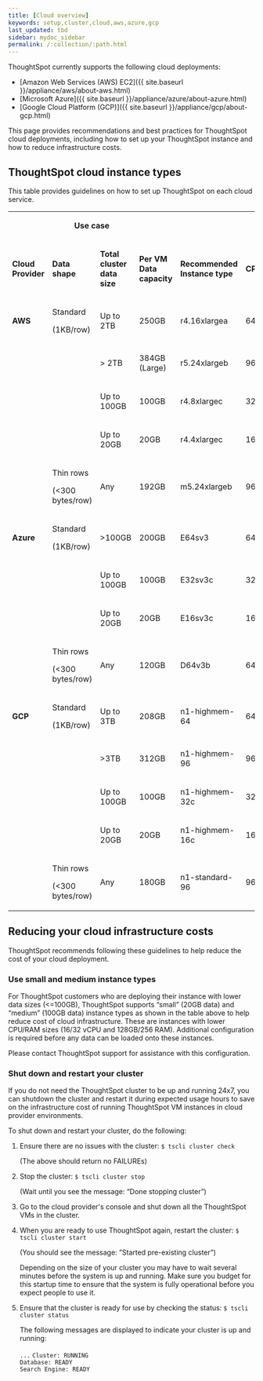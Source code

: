 ```yaml
---
title: [Cloud overview]
keywords: setup,cluster,cloud,aws,azure,gcp
last_updated: tbd
sidebar: mydoc_sidebar
permalink: /:collection/:path.html
---
```

ThoughtSpot currently supports the following cloud deployments:

- [Amazon Web Services (AWS) EC2]({{ site.baseurl }}/appliance/aws/about-aws.html)
- [Microsoft Azure]({{ site.baseurl }}/appliance/azure/about-azure.html)
- [Google Cloud Platform (GCP)]({{ site.baseurl }}/appliance/gcp/about-gcp.html)

This page provides recommendations and best practices for ThoughtSpot cloud deployments, including how to set up your ThoughtSpot instance and how to reduce infrastructure costs.

## ThoughtSpot cloud instance types

This table provides guidelines on how to set up ThoughtSpot on each cloud service.

<table width="853">
    <colgroup>
      <col width="110" />
      <col width="110" />
      <col width="110" />
      <col width="105" />
      <col width="140" />
      <col width="95" />
    </colgroup>
    <tr>
      <td><br /></td>
      <td colspan="2"><p dir="ltr"><center><strong>Use case</strong></center></p></td>
      <td><br /></td>
      <td><br /></td>
      <td><br /></td>
    </tr>
    <tr>
      <td><p dir="ltr"><strong>Cloud Provider</strong></p></td>
      <td><p dir="ltr"><strong>Data shape</strong></p></td>
      <td><p dir="ltr"><strong>Total cluster <BR>data size</strong></p></td>
      <td><p dir="ltr"><strong>Per VM <BR>Data capacity</strong></p></td>
      <td><p dir="ltr"><strong>Recommended <BR>Instance type</strong></p></td>
      <td><p dir="ltr"><strong>CPU/RAM</strong></p></td>
    </tr>
    <tr>
      <td><p dir="ltr"><strong>AWS</strong></p></td>
      <td><p dir="ltr">Standard</p>
        <p dir="ltr">(1KB/row)</p></td>
      <td><p dir="ltr">Up to 2TB </p></td>
      <td><p dir="ltr">250GB</p></td>
      <td><p dir="ltr">r4.16xlargea</p></td>
      <td><p dir="ltr">64/488</p></td>
    </tr>
    <tr>
      <td><br /></td>
      <td><br /></td>
      <td><p dir="ltr">&gt; 2TB</p></td>
      <td><p dir="ltr">384GB (Large)</p></td>
      <td><p dir="ltr">r5.24xlargeb</p></td>
      <td><p dir="ltr">96/768</p></td>
    </tr>
    <tr>
      <td><br /></td>
      <td><br /></td>
      <td><p dir="ltr">Up to 100GB</p></td>
      <td><p dir="ltr">100GB</p></td>
      <td><p dir="ltr">r4.8xlargec</p></td>
      <td><p dir="ltr">32/244</p></td>
    </tr>
    <tr>
      <td><br /></td>
      <td><br /></td>
      <td><p dir="ltr">Up to 20GB</p></td>
      <td><p dir="ltr">20GB</p></td>
      <td><p dir="ltr">r4.4xlargec</p></td>
      <td><p dir="ltr">16/122</p></td>
    </tr>
    <tr>
      <td><br /></td>
      <td><p dir="ltr">Thin rows</p>
        <p dir="ltr">(&lt;300 bytes/row)</p></td>
      <td><p dir="ltr">Any</p></td>
      <td><p dir="ltr">192GB</p></td>
      <td><p dir="ltr">m5.24xlargeb</p></td>
      <td><p dir="ltr">96/384</p></td>
    </tr>
    <tr>
      <td><p dir="ltr"><strong>Azure</strong></p></td>
      <td><p dir="ltr">Standard</p>
        <p dir="ltr">(1KB/row)</p></td>
      <td><p dir="ltr">&gt;100GB</p></td>
      <td><p dir="ltr">200GB</p></td>
      <td><p dir="ltr">E64sv3</p></td>
      <td><p dir="ltr">64/416</p></td>
    </tr>
    <tr>
      <td><br /></td>
      <td><br /></td>
      <td><p dir="ltr">Up to 100GB</p></td>
      <td><p dir="ltr">100GB</p></td>
      <td><p dir="ltr">E32sv3c</p></td>
      <td><p dir="ltr">32/256</p></td>
    </tr>
    <tr>
      <td><br /></td>
      <td><br /></td>
      <td><p dir="ltr">Up to 20GB</p></td>
      <td><p dir="ltr">20GB</p></td>
      <td><p dir="ltr">E16sv3c</p></td>
      <td><p dir="ltr">16/128</p></td>
    </tr>
    <tr>
      <td><br /></td>
      <td><p dir="ltr">Thin rows</p>
        <p dir="ltr">(&lt;300 bytes/row)</p></td>
      <td><p dir="ltr">Any</p></td>
      <td><p dir="ltr">120GB</p></td>
      <td><p dir="ltr">D64v3b</p></td>
      <td><p dir="ltr">64/256</p></td>
    </tr>
    <tr>
      <td><p dir="ltr"><strong>GCP</strong></p></td>
      <td><p dir="ltr">Standard</p>
        <p dir="ltr">(1KB/row)</p></td>
      <td><p dir="ltr">Up to 3TB</p></td>
      <td><p dir="ltr">208GB</p></td>
      <td><p dir="ltr">n1-highmem-64</p></td>
      <td><p dir="ltr">64/416</p></td>
    </tr>
    <tr>
      <td><br /></td>
      <td><br /></td>
      <td><p dir="ltr">&gt;3TB</p></td>
      <td><p dir="ltr">312GB</p></td>
      <td><p dir="ltr">n1-highmem-96</p></td>
      <td><p dir="ltr">96/624</p></td>
    </tr>
    <tr>
      <td><br /></td>
      <td><br /></td>
      <td><p dir="ltr">Up to 100GB</p></td>
      <td><p dir="ltr">100GB</p></td>
      <td><p dir="ltr">n1-highmem-32c</p></td>
      <td><p dir="ltr">32/208</p></td>
    </tr>
    <tr>
      <td><br /></td>
      <td><br /></td>
      <td><p dir="ltr">Up to 20GB</p></td>
      <td><p dir="ltr">20GB</p></td>
      <td><p dir="ltr">n1-highmem-16c</p></td>
      <td><p dir="ltr">16/104</p></td>
    </tr>
    <tr>
      <td><br /></td>
      <td><p dir="ltr">Thin rows</p>
        <p dir="ltr">(&lt;300 bytes/row)</p></td>
      <td><p dir="ltr">Any</p></td>
      <td><p dir="ltr">180GB</p></td>
      <td><p dir="ltr">n1-standard-96</p></td>
      <td><p dir="ltr">96/360</p></td>
    </tr>
  </table>

## Reducing your cloud infrastructure costs

ThoughtSpot recommends following these guidelines to help reduce the cost of your cloud deployment.  

### Use small and medium instance types

For ThoughtSpot customers who are deploying their instance with lower data sizes (<=100GB), ThoughtSpot supports “small” (20GB data) and “medium” (100GB data) instance types as shown in the table above to help reduce cost of cloud infrastructure. These are instances with lower CPU/RAM sizes (16/32 vCPU and 128GB/256 RAM). Additional configuration is required before any data can be loaded onto these instances.

Please contact ThoughtSpot support for assistance with this configuration.

### Shut down and restart your cluster

If you do not need the ThoughtSpot cluster to be up and running 24x7, you can shutdown the cluster and restart it during expected usage hours to save on the infrastructure cost of running ThoughtSpot VM instances in cloud provider environments.

To shut down and restart your cluster, do the following:

1. Ensure there are no issues with the cluster: `$ tscli cluster check`

   (The above should return no FAILUREs)

2. Stop the cluster: `$ tscli cluster stop`

   (Wait until you see the message: “Done stopping cluster”)

3. Go to the cloud provider's console and shut down all the ThoughtSpot VMs in the cluster.

4. When you are ready to use ThoughtSpot again, restart the cluster:
	`$ tscli cluster start`

   (You should see the message: ”Started pre-existing cluster”)

   Depending on the size of your cluster you may have to wait several minutes before the system is up and running. Make sure you budget for this startup time to ensure that the system is fully operational before you expect people to use it.

5. Ensure that  the cluster is ready for use by checking the status:
	`$ tscli cluster status`

	The following messages are displayed to indicate your cluster is up and running: <br> 	
  `...`
  `Cluster: RUNNING` <br>
  `Database: READY` <br>
  `Search Engine: READY`
